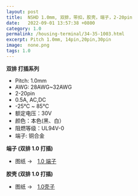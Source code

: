 ```yaml
---
layout: post
title:  NSHD 1.0mm, 双排，带扣，胶壳，端子，2-20pin
date:   2022-09-01 13:57:38 +0800
category: 1.0
permalink: /housing-terminal/34-35-1003.html
excerpt: Pitch 1.0mm, 14pin,20pin,30pin
image:  none.png
tags: 1.0
---
```



__双排 打插系列__


* Pitch: 1.0mm
* AWG: 28AWG~32AWG
* 2-20pin
* 0.5A, AC,DC
* -25℃ ~ 85℃
* 额定电压：30V
* 颜色：本色(黑、白）
* 阻燃等级：UL94V-0
* 端子: 铜合金

__端子 (双排 1.0 打插)__

* 图纸 →　[1.0 端子](/assets/2022/34-1003-T-SL.pdf)

__胶壳 (双排 1.0 打插)__

* 图纸 →　[1.0壳子](/assets/2022/35-1003-H-SL.pdf)